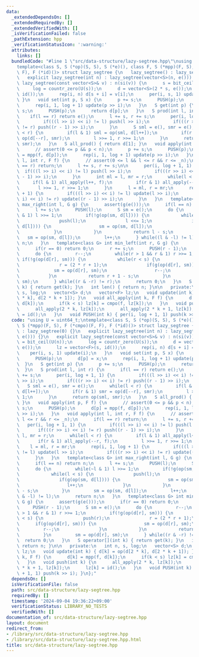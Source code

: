 ```yaml
---
data:
  _extendedDependsOn: []
  _extendedRequiredBy: []
  _extendedVerifiedWith: []
  _isVerificationFailed: false
  _pathExtension: hpp
  _verificationStatusIcon: ':warning:'
  attributes:
    links: []
  bundledCode: "#line 1 \"src/data-structure/lazy-segtree.hpp\"\nusing U = uint64_t;\n\
    template<class S, S (*op)(S, S), S (*e)(), class F, S (*mpp)(F, S), F (*cmpo)(F,\
    \ F), F (*id)()> struct lazy_segtree {\n   lazy_segtree() : lazy_segtree(0) {}\n\
    \   explicit lazy_segtree(int n) : lazy_segtree(vector<S>(n, e())) {}\n   explicit\
    \ lazy_segtree(const vector<S>& v) : n(si(v)) {\n      s = bit_ceil(U(n));\n \
    \     log = countr_zero(U(s));\n      d = vector<S>(2 * s, e());\n      lz = vector<F>(s,\
    \ id());\n      rep(i, n) d[s + i] = v[i];\n      per(i, s, 1) update(i);\n  \
    \ }\n   void set(int p, S x) {\n      p += s;\n      PUSH(p);\n      d[p] = x;\n\
    \      rep(i, 1, log + 1) update(p >> i);\n   }\n   S get(int p) {\n      p +=\
    \ s;\n      PUSH(p);\n      return d[p];\n   }\n   S prod(int l, int r) {\n  \
    \    if(l == r) return e();\n      l += s, r += s;\n      per(i, log + 1, 1) {\n\
    \         if(((l >> i) << i) != l) push(l >> i);\n         if(((r >> i) << i)\
    \ != r) push((r - 1) >> i);\n      }\n      S sml = e(), smr = e();\n      while(l\
    \ < r) {\n         if(l & 1) sml = op(sml, d[l++]);\n         if(r & 1) smr =\
    \ op(d[--r], smr);\n         l >>= 1, r >>= 1;\n      }\n      return op(sml,\
    \ smr);\n   }\n   S all_prod() { return d[1]; }\n   void apply(int p, F f) {\n\
    \      // assert(0 <= p && p < n);\n      p += s;\n      PUSH(p);\n      d[p]\
    \ = mpp(f, d[p]);\n      rep(i, 1, log + 1) update(p >> i);\n   }\n   void apply(int\
    \ l, int r, F f) {\n      // assert(0 <= l && l <= r && r <= _n);\n      if(l\
    \ == r) return;\n      l += s, r += s;\n\n      per(i, log + 1, 1) {\n       \
    \  if(((l >> i) << i) != l) push(l >> i);\n         if(((r >> i) << i) != r) push((r\
    \ - 1) >> i);\n      }\n      int ml = l, mr = r;\n      while(l < r) {\n    \
    \     if(l & 1) all_apply(l++, f);\n         if(r & 1) all_apply(--r, f);\n  \
    \       l >>= 1, r >>= 1;\n      }\n      l = ml, r = mr;\n      rep(i, 1, log\
    \ + 1) {\n         if(((l >> i) << i) != l) update(l >> i);\n         if(((r >>\
    \ i) << i) != r) update((r - 1) >> i);\n      }\n   }\n   template<class G> int\
    \ max_right(int l, G g) {\n      assert(g(e()));\n      if(l == n) return n;\n\
    \      l += s;\n      PUSH(l);\n      S sm = e();\n      do {\n         while(~l\
    \ & 1) l >>= 1;\n         if(!g(op(sm, d[l]))) {\n            while(l < s) {\n\
    \               push(l);\n               l <<= 1;\n               if(g(op(sm,\
    \ d[l]))) {\n                  sm = op(sm, d[l]);\n                  l++;\n  \
    \             }\n            }\n            return l - s;\n         }\n      \
    \   sm = op(sm, d[l]);\n         l++;\n      } while((l & -l) != l);\n      return\
    \ n;\n   }\n   template<class G> int min_left(int r, G g) {\n      assert(g(e()));\n\
    \      if(r == 0) return 0;\n      r += s;\n      PUSH(r - 1);\n      S sm = e();\n\
    \      do {\n         r--;\n         while(r > 1 && r & 1) r >>= 1;\n        \
    \ if(!g(op(d[r], sm))) {\n            while(r < s) {\n               push(r);\n\
    \               r = (2 * r + 1);\n               if(g(op(d[r], sm))) {\n     \
    \             sm = op(d[r], sm);\n                  r--;\n               }\n \
    \           }\n            return r + 1 - s;\n         }\n         sm = op(d[r],\
    \ sm);\n      } while((r & -r) != r);\n      return 0;\n   }\n   S operator[](int\
    \ k) { return get(k); }\n   int len() { return n; }\n\n   private:\n   int n,\
    \ s, log;\n   vector<S> d;\n   vector<F> lz;\n   void update(int k) { d[k] = op(d[2\
    \ * k], d[2 * k + 1]); }\n   void all_apply(int k, F f) {\n      d[k] = mpp(f,\
    \ d[k]);\n      if(k < s) lz[k] = cmpo(f, lz[k]);\n   }\n   void push(int k) {\n\
    \      all_apply(2 * k, lz[k]);\n      all_apply(2 * k + 1, lz[k]);\n      lz[k]\
    \ = id();\n   }\n   void PUSH(int k) { per(i, log + 1, 1) push(k >> i); }\n};\n"
  code: "using U = uint64_t;\ntemplate<class S, S (*op)(S, S), S (*e)(), class F,\
    \ S (*mpp)(F, S), F (*cmpo)(F, F), F (*id)()> struct lazy_segtree {\n   lazy_segtree()\
    \ : lazy_segtree(0) {}\n   explicit lazy_segtree(int n) : lazy_segtree(vector<S>(n,\
    \ e())) {}\n   explicit lazy_segtree(const vector<S>& v) : n(si(v)) {\n      s\
    \ = bit_ceil(U(n));\n      log = countr_zero(U(s));\n      d = vector<S>(2 * s,\
    \ e());\n      lz = vector<F>(s, id());\n      rep(i, n) d[s + i] = v[i];\n  \
    \    per(i, s, 1) update(i);\n   }\n   void set(int p, S x) {\n      p += s;\n\
    \      PUSH(p);\n      d[p] = x;\n      rep(i, 1, log + 1) update(p >> i);\n \
    \  }\n   S get(int p) {\n      p += s;\n      PUSH(p);\n      return d[p];\n \
    \  }\n   S prod(int l, int r) {\n      if(l == r) return e();\n      l += s, r\
    \ += s;\n      per(i, log + 1, 1) {\n         if(((l >> i) << i) != l) push(l\
    \ >> i);\n         if(((r >> i) << i) != r) push((r - 1) >> i);\n      }\n   \
    \   S sml = e(), smr = e();\n      while(l < r) {\n         if(l & 1) sml = op(sml,\
    \ d[l++]);\n         if(r & 1) smr = op(d[--r], smr);\n         l >>= 1, r >>=\
    \ 1;\n      }\n      return op(sml, smr);\n   }\n   S all_prod() { return d[1];\
    \ }\n   void apply(int p, F f) {\n      // assert(0 <= p && p < n);\n      p +=\
    \ s;\n      PUSH(p);\n      d[p] = mpp(f, d[p]);\n      rep(i, 1, log + 1) update(p\
    \ >> i);\n   }\n   void apply(int l, int r, F f) {\n      // assert(0 <= l &&\
    \ l <= r && r <= _n);\n      if(l == r) return;\n      l += s, r += s;\n\n   \
    \   per(i, log + 1, 1) {\n         if(((l >> i) << i) != l) push(l >> i);\n  \
    \       if(((r >> i) << i) != r) push((r - 1) >> i);\n      }\n      int ml =\
    \ l, mr = r;\n      while(l < r) {\n         if(l & 1) all_apply(l++, f);\n  \
    \       if(r & 1) all_apply(--r, f);\n         l >>= 1, r >>= 1;\n      }\n  \
    \    l = ml, r = mr;\n      rep(i, 1, log + 1) {\n         if(((l >> i) << i)\
    \ != l) update(l >> i);\n         if(((r >> i) << i) != r) update((r - 1) >> i);\n\
    \      }\n   }\n   template<class G> int max_right(int l, G g) {\n      assert(g(e()));\n\
    \      if(l == n) return n;\n      l += s;\n      PUSH(l);\n      S sm = e();\n\
    \      do {\n         while(~l & 1) l >>= 1;\n         if(!g(op(sm, d[l]))) {\n\
    \            while(l < s) {\n               push(l);\n               l <<= 1;\n\
    \               if(g(op(sm, d[l]))) {\n                  sm = op(sm, d[l]);\n\
    \                  l++;\n               }\n            }\n            return l\
    \ - s;\n         }\n         sm = op(sm, d[l]);\n         l++;\n      } while((l\
    \ & -l) != l);\n      return n;\n   }\n   template<class G> int min_left(int r,\
    \ G g) {\n      assert(g(e()));\n      if(r == 0) return 0;\n      r += s;\n \
    \     PUSH(r - 1);\n      S sm = e();\n      do {\n         r--;\n         while(r\
    \ > 1 && r & 1) r >>= 1;\n         if(!g(op(d[r], sm))) {\n            while(r\
    \ < s) {\n               push(r);\n               r = (2 * r + 1);\n         \
    \      if(g(op(d[r], sm))) {\n                  sm = op(d[r], sm);\n         \
    \         r--;\n               }\n            }\n            return r + 1 - s;\n\
    \         }\n         sm = op(d[r], sm);\n      } while((r & -r) != r);\n    \
    \  return 0;\n   }\n   S operator[](int k) { return get(k); }\n   int len() {\
    \ return n; }\n\n   private:\n   int n, s, log;\n   vector<S> d;\n   vector<F>\
    \ lz;\n   void update(int k) { d[k] = op(d[2 * k], d[2 * k + 1]); }\n   void all_apply(int\
    \ k, F f) {\n      d[k] = mpp(f, d[k]);\n      if(k < s) lz[k] = cmpo(f, lz[k]);\n\
    \   }\n   void push(int k) {\n      all_apply(2 * k, lz[k]);\n      all_apply(2\
    \ * k + 1, lz[k]);\n      lz[k] = id();\n   }\n   void PUSH(int k) { per(i, log\
    \ + 1, 1) push(k >> i); }\n};"
  dependsOn: []
  isVerificationFile: false
  path: src/data-structure/lazy-segtree.hpp
  requiredBy: []
  timestamp: '2024-09-04 19:36:22+09:00'
  verificationStatus: LIBRARY_NO_TESTS
  verifiedWith: []
documentation_of: src/data-structure/lazy-segtree.hpp
layout: document
redirect_from:
- /library/src/data-structure/lazy-segtree.hpp
- /library/src/data-structure/lazy-segtree.hpp.html
title: src/data-structure/lazy-segtree.hpp
---
```

